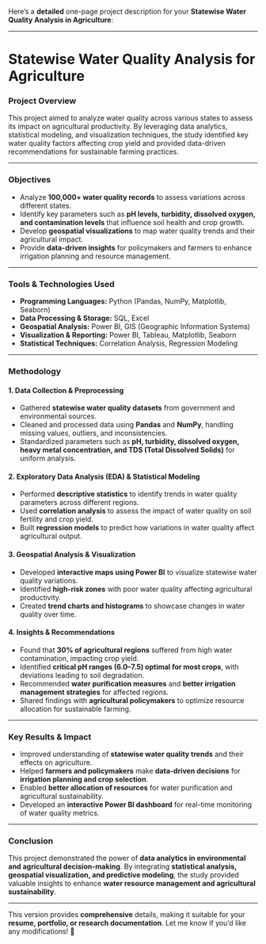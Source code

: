 Here’s a **detailed** one-page project description for your **Statewise Water Quality Analysis in Agriculture**:  

---

# **Statewise Water Quality Analysis for Agriculture**  

### **Project Overview**  
This project aimed to analyze water quality across various states to assess its impact on agricultural productivity. By leveraging data analytics, statistical modeling, and visualization techniques, the study identified key water quality factors affecting crop yield and provided data-driven recommendations for sustainable farming practices.  

---

### **Objectives**  
- Analyze **100,000+ water quality records** to assess variations across different states.  
- Identify key parameters such as **pH levels, turbidity, dissolved oxygen, and contamination levels** that influence soil health and crop growth.  
- Develop **geospatial visualizations** to map water quality trends and their agricultural impact.  
- Provide **data-driven insights** for policymakers and farmers to enhance irrigation planning and resource management.  

---

### **Tools & Technologies Used**  
- **Programming Languages:** Python (Pandas, NumPy, Matplotlib, Seaborn)  
- **Data Processing & Storage:** SQL, Excel  
- **Geospatial Analysis:** Power BI, GIS (Geographic Information Systems)  
- **Visualization & Reporting:** Power BI, Tableau, Matplotlib, Seaborn  
- **Statistical Techniques:** Correlation Analysis, Regression Modeling  

---

### **Methodology**  

#### **1. Data Collection & Preprocessing**  
- Gathered **statewise water quality datasets** from government and environmental sources.  
- Cleaned and processed data using **Pandas** and **NumPy**, handling missing values, outliers, and inconsistencies.  
- Standardized parameters such as **pH, turbidity, dissolved oxygen, heavy metal concentration, and TDS (Total Dissolved Solids)** for uniform analysis.  

#### **2. Exploratory Data Analysis (EDA) & Statistical Modeling**  
- Performed **descriptive statistics** to identify trends in water quality parameters across different regions.  
- Used **correlation analysis** to assess the impact of water quality on soil fertility and crop yield.  
- Built **regression models** to predict how variations in water quality affect agricultural output.  

#### **3. Geospatial Analysis & Visualization**  
- Developed **interactive maps using Power BI** to visualize statewise water quality variations.  
- Identified **high-risk zones** with poor water quality affecting agricultural productivity.  
- Created **trend charts and histograms** to showcase changes in water quality over time.  

#### **4. Insights & Recommendations**  
- Found that **30% of agricultural regions** suffered from high water contamination, impacting crop yield.  
- Identified **critical pH ranges (6.0–7.5) optimal for most crops**, with deviations leading to soil degradation.  
- Recommended **water purification measures** and **better irrigation management strategies** for affected regions.  
- Shared findings with **agricultural policymakers** to optimize resource allocation for sustainable farming.  

---

### **Key Results & Impact**  
- Improved understanding of **statewise water quality trends** and their effects on agriculture.  
- Helped **farmers and policymakers** make **data-driven decisions** for **irrigation planning and crop selection**.  
- Enabled **better allocation of resources** for water purification and agricultural sustainability.  
- Developed an **interactive Power BI dashboard** for real-time monitoring of water quality metrics.  

---

### **Conclusion**  
This project demonstrated the power of **data analytics in environmental and agricultural decision-making**. By integrating **statistical analysis, geospatial visualization, and predictive modeling**, the study provided valuable insights to enhance **water resource management and agricultural sustainability**.  

---

This version provides **comprehensive** details, making it suitable for your **resume, portfolio, or research documentation**. Let me know if you’d like any modifications! 🚀
